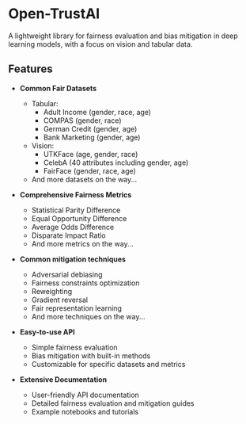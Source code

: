 # Open-TrustAI

A lightweight library for fairness evaluation and bias mitigation in deep learning models, with a focus on vision and tabular data.

## Features

- **Common Fair Datasets**
  - Tabular:
    - Adult Income (gender, race, age)
    - COMPAS (gender, race)
    - German Credit (gender, age)
    - Bank Marketing (gender, age)
  - Vision:
    - UTKFace (age, gender, race)
    - CelebA (40 attributes including gender, age)
    - FairFace (gender, race, age)
  - And more datasets on the way...

- **Comprehensive Fairness Metrics**
  - Statistical Parity Difference
  - Equal Opportunity Difference
  - Average Odds Difference
  - Disparate Impact Ratio
  - And more metrics on the way...

- **Common mitigation techniques**
  - Adversarial debiasing
  - Fairness constraints optimization
  - Reweighting
  - Gradient reversal
  - Fair representation learning
  - And more techniques on the way...

- **Easy-to-use API**
  - Simple fairness evaluation
  - Bias mitigation with built-in methods
  - Customizable for specific datasets and metrics

- **Extensive Documentation**
  - User-friendly API documentation
  - Detailed fairness evaluation and mitigation guides
  - Example notebooks and tutorials
